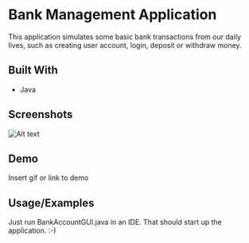 # Bank Management Application
This application simulates some basic bank transactions from our daily lives, such as creating user account, login, deposit or withdraw money.

## Built With

- Java

## Screenshots

![Alt text](/../dev/src/screenshots/screenshot%231.JPG?raw=true)
## Demo

Insert gif or link to demo


## Usage/Examples

Just run BankAccountGUI.java in an IDE. That should start up the application. :-)
